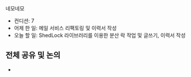 
네모네모
 - 컨디션: 7
- 어제 한 일: 메일 서비스 리팩토링 및 이력서 작성
- 오늘 할 일: ShedLock 라이브러리를 이용한 분산 락 작업 및 글쓰기, 이력서 작성

## 전체 공유 및 논의
- 
